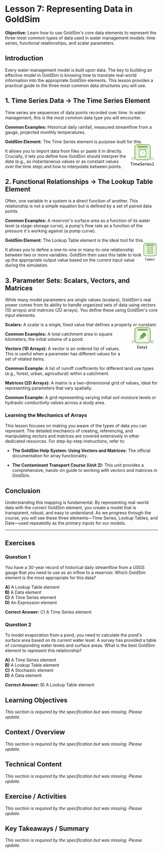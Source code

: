 # Lesson 7: Representing Data in GoldSim

**Objective:** Learn how to use GoldSim's core data elements to represent the three most common types of data used in water management models: time series, functional relationships, and scalar parameters.

## Introduction

Every water management model is built upon data. The key to building an effective model in GoldSim is knowing how to translate real-world information into the appropriate GoldSim elements. This lesson provides a practical guide to the three most common data structures you will use.

## 1. Time Series Data → The Time Series Element

Time series are sequences of data points recorded over time. In water management, this is the most common data type you will encounter.

**Common Examples:** Historical daily rainfall, measured streamflow from a gauge, projected monthly temperatures.

**GoldSim Element:** The Time Series element is purpose-built for this. <img src="images\01_06_TimeSeriesElement.png" alt="Time Series Element" width="20%" align="right">

It allows you to import data from files or paste it in directly. Crucially, it lets you define how GoldSim should interpret the data (e.g., as instantaneous values or as constant values over the time step) and how to interpolate between points.

## 2. Functional Relationships → The Lookup Table Element

Often, one variable in a system is a direct function of another. This relationship is not a simple equation but is defined by a set of paired data points.

**Common Examples:** A reservoir's surface area as a function of its water level (a stage-storage curve), a pump's flow rate as a function of the pressure it's working against (a pump curve).

**GoldSim Element:** The Lookup Table element is the ideal tool for this. <img src="images\01_06_LookupTableElement.png" alt="Lookup Table Element" width="10%" align="right">

It allows you to define a one-to-one or many-to-one relationship between two or more variables. GoldSim then uses this table to look up the appropriate output value based on the current input value during the simulation.

## 3. Parameter Sets: Scalars, Vectors, and Matrices

While many model parameters are single values (scalars), GoldSim's real power comes from its ability to handle organized sets of data using vectors (1D arrays) and matrices (2D arrays). You define these using GoldSim's core input elements.

**Scalars:** A scalar is a single, fixed value that defines a property or constant. <img src="images\01_06_DataElement.png" alt="Data Element" width="20%" align="right">

**Common Examples:** A total catchment area in square kilometers; the initial volume of a pond.

**Vectors (1D Arrays):** A vector is an ordered list of values. This is useful when a parameter has different values for a set of related items.

**Common Example:** A list of runoff coefficients for different land use types (e.g., forest, urban, agricultural) within a catchment.

**Matrices (2D Arrays):** A matrix is a two-dimensional grid of values, ideal for representing parameters that vary spatially.

**Common Example:** A grid representing varying initial soil moisture levels or hydraulic conductivity values across a study area.

### Learning the Mechanics of Arrays

This lesson focuses on making you aware of the types of data you can represent. The detailed mechanics of creating, referencing, and manipulating vectors and matrices are covered extensively in other dedicated resources. For step-by-step instructions, refer to:

- **The GoldSim Help System: Using Vectors and Matrices:** The official documentation for array functionality.

- **The Contaminant Transport Course (Unit 2):** This unit provides a comprehensive, hands-on guide to working with vectors and matrices in GoldSim.

## Conclusion

Understanding this mapping is fundamental. By representing real-world data with the correct GoldSim element, you create a model that is transparent, robust, and easy to understand. As we progress through the course, you will see these three elements—Time Series, Lookup Tables, and Data—used repeatedly as the primary inputs for our models.

---

## Exercises

### Question 1
You have a 30-year record of historical daily streamflow from a USGS gauge that you need to use as an inflow to a reservoir. Which GoldSim element is the most appropriate for this data?

**A)** A Lookup Table element  
**B)** A Data element  
**C)** A Time Series element  
**D)** An Expression element

**Correct Answer:** C) A Time Series element

### Question 2
To model evaporation from a pond, you need to calculate the pond's surface area based on its current water level. A survey has provided a table of corresponding water levels and surface areas. What is the best GoldSim element to represent this relationship?

**A)** A Time Series element  
**B)** A Lookup Table element  
**C)** A Stochastic element  
**D)** A Data element

**Correct Answer:** B) A Lookup Table element
## Learning Objectives

*This section is required by the specification but was missing. Please update.*
## Context / Overview

*This section is required by the specification but was missing. Please update.*
## Technical Content

*This section is required by the specification but was missing. Please update.*
## Exercise / Activities

*This section is required by the specification but was missing. Please update.*
## Key Takeaways / Summary

*This section is required by the specification but was missing. Please update.*
